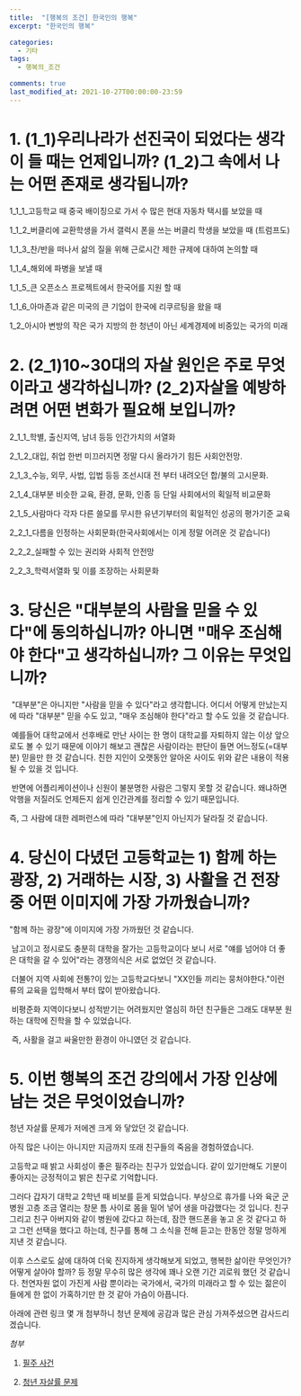 ```yaml
---
title:  "[행복의 조건] 한국인의 행복"
excerpt: "한국인의 행복"

categories:
  - 기타
tags:
  - 행복의_조건

comments: true
last_modified_at: 2021-10-27T00:00:00-23:59
---
```


# 1. (1_1)우리나라가 선진국이 되었다는 생각이 들 때는 언제입니까? (1_2)그 속에서 나는 어떤 존재로 생각됩니까?

1_1_1_고등학교 때 중국 배이징으로 가서 수 많은 현대 자동차 택시를 보았을 때

1_1_2_버클리에 교환학생을 가서 갤럭시 폰을 쓰는 버클리 학생을 보았을 때 (트럼프도)

1_1_3_찬/반을 떠나서 삶의 질을 위해 근로시간 제한 규제에 대하여 논의할 때

1_1_4_해외에 파병을 보낼 때

1_1_5_큰 오픈소스 프로젝트에서 한국어를 지원 할 때

1_1_6_아마존과 같은 미국의 큰 기업이 한국에 리쿠르팅을 왔을 때



1_2_아시아 변방의 작은 국가 지방의 한 청년이 아닌 세계경제에 비중있는 국가의 미래



# 2. (2_1)10~30대의 자살 원인은 주로 무엇이라고 생각하십니까? (2_2)자살을 예방하려면 어떤 변화가 필요해 보입니까?

2_1_1_학별, 출신지역, 남녀 등등 인간가치의 서열화

2_1_2_대입, 취업 한번 미끄러지면 정말 다시 올라가기 힘든 사회안전망.

2_1_3_수능, 외무, 사법, 입법 등등 조선시대 전 부터 내려오던 합/불의 고시문화.

2_1_4_대부분 비슷한 교육, 환경, 문화, 인종 등 단일 사회에서의 획일적 비교문화

2_1_5_사람마다 각자 다른 쓸모를 무시한 유년기부터의 획일적인 성공의 평가기준 교육



2_2_1_다름을 인정하는 사회문화(한국사회에서는 이게 정말 어려운 것 같습니다)

2_2_2_실패할 수 있는 권리와 사회적 안전망

2_2_3_학력서열화 및 이를 조장하는 사회문화



# 3. 당신은 "대부분의 사람을 믿을 수 있다"에 동의하십니까? 아니면 "매우 조심해야 한다"고 생각하십니까? 그 이유는 무엇입니까?

​	"대부분"은 아니지만 "사람을 믿을 수 있다"라고 생각합니다. 어디서 어떻게 만났는지에 따라 "대부분" 믿을 수도 있고, "매우 조심해야 한다"라고 할 수도 있을 것 같습니다.

​	예를들어 대학교에서 선후배로 만난 사이는 한 명이 대학교를 자퇴하지 않는 이상 앞으로도 볼 수 있기 때문에 이야기 해보고 괜찮은 사람이라는 판단이 들면 어느정도(=대부분) 믿을만 한 것 같습니다. 친한 지인이 오랫동안 알아온 사이도 위와 같은 내용이 적용될 수 있을 것 입니다.

​	반면에 어플리케이션이나 신원이 불분명한 사람은 그렇지 못할 것 같습니다. 왜냐하면 악행을 저질러도 언제든지 쉽게 인간관계를 정리할 수 있기 때문입니다.

즉, 그 사람에 대한 레퍼런스에 따라 "대부분"인지 아닌지가 달라질 것 같습니다.



# 4. 당신이 다녔던 고등학교는 1) 함께 하는 광장, 2) 거래하는 시장, 3) 사활을 건 전장 중 어떤 이미지에 가장 가까웠습니까?



"함께 하는 광장"에 이미지에 가장 가까웠던 것 같습니다.

​	남고이고 정시로도 충분히 대학을 잘가는 고등학교이다 보니 서로 "얘를 넘어야 더 좋은 대학을 갈 수 있어"라는 경쟁의식은 서로 없었던 것 같습니다.

​	더불어 지역 사회에 전통?이 있는 고등학교다보니 "XX인들 끼리는 뭉처야한다."이런 류의 교육을 입학해서 부터 많이 받아왔습니다.

​	비평준화 지역이다보니 성적받기는 어려웠지만 열심히 하던 친구들은 그래도 대부분 원하는 대학에 진학을 할 수 있었습니다.

​	즉, 사활을 걸고 싸울만한 환경이 아니였던 것 같습니다.



# 5. 이번 행복의 조건 강의에서 가장 인상에 남는 것은 무엇이었습니까?

청년 자살률 문제가 저에겐 크게 와 닿았던 것 같습니다. 

아직 많은 나이는 아니지만 지금까지 또래 친구들의 죽음을 경험하였습니다.

고등학교 때 밝고 사회성이 좋은 필주라는 친구가 있었습니다. 같이 있기만해도 기분이 좋아지는 긍정적이고 밝은 친구로 기억합니다.

그러다 갑자기 대학교 2학년 때 비보를 듣게 되었습니다. 부상으로 휴가를 나와 육군 군병원 고층 조금 열리는 창문 틈 사이로 몸을 밀어 넣어 생을 마감했다는 것 입니다. 친구 그리고 친구 아버지와 같이 병원에 갔다고 하는데, 잠깐 핸드폰을 놓고 온 것 같다고 하고 그런 선택을 했다고 하는데, 친구를 통해 그 소식을 전해 듣고는 한동안 정말 멍하게 지낸 것 같습니다.

이후 스스로도 삶에 대하여 더욱 진지하게 생각해보게 되었고, 행복한 삶이란 무엇인가? 어떻게 살아야 할까? 등 정말 무수히 많은 생각에 꽤나 오랜 기간 괴로워 했던 것 같습니다. 천연자원 없이 가진게 사람 뿐이라는 국가에서, 국가의 미래라고 할 수 있는 젊은이들에게 한 없이 가혹하기만 한 것 같아 가슴이 아픕니다.

아래에 관련 링크 몇 개 첨부하니 청년 문제에 공감과 많은 관심 가져주셨으면 감사드리겠습니다.



_첨부_

1. [필주 사건](https://www.youtube.com/watch?v=Rea6uZLvNN0)

2. [청년 자살률 문제](https://www.youtube.com/watch?v=Rea6uZLvNN0)

